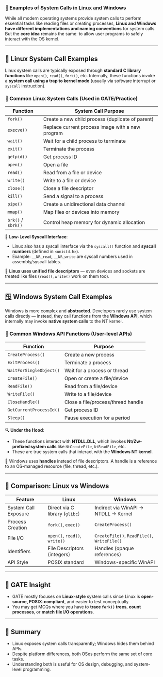 
### 📌 Examples of System Calls in Linux and Windows

While all modern operating systems provide system calls to perform essential tasks like reading files or creating processes, **Linux and Windows have different implementations and naming conventions** for system calls. But the **core idea** remains the same: to allow user programs to safely interact with the OS kernel.

---

## 🐧 Linux System Call Examples

Linux system calls are typically exposed through **standard C library functions** like `open()`, `read()`, `fork()`, etc. Internally, these functions invoke a **system call using a trap to kernel mode** (usually via software interrupt or `syscall` instruction).

### 🧪 Common Linux System Calls (Used in GATE/Practice)

| **Function**       | **System Call Purpose**                          |
| ------------------ | ------------------------------------------------ |
| `fork()`           | Create a new child process (duplicate of parent) |
| `execve()`         | Replace current process image with a new program |
| `wait()`           | Wait for a child process to terminate            |
| `exit()`           | Terminate the process                            |
| `getpid()`         | Get process ID                                   |
| `open()`           | Open a file                                      |
| `read()`           | Read from a file or device                       |
| `write()`          | Write to a file or device                        |
| `close()`          | Close a file descriptor                          |
| `kill()`           | Send a signal to a process                       |
| `pipe()`           | Create a unidirectional data channel             |
| `mmap()`           | Map files or devices into memory                 |
| `brk()` / `sbrk()` | Control heap memory for dynamic allocation       |

🔧 **Low-Level Syscall Interface**:

* Linux also has a syscall interface via the `syscall()` function and **syscall numbers** (defined in `<unistd.h>`).
* Example: `__NR_read`, `__NR_write` are syscall numbers used in assembly/syscall tables.

📌 **Linux uses unified file descriptors** — even devices and sockets are treated like files (`read()`, `write()` work on them too).

---

## 🪟 Windows System Call Examples

Windows is more complex and **abstracted**. Developers rarely use system calls directly — instead, they call functions from the **Windows API**, which internally may invoke **native system calls** to the NT kernel.

### 🧪 Common Windows API Functions (User-level APIs)

| **Function**            | **Purpose**                        |
| ----------------------- | ---------------------------------- |
| `CreateProcess()`       | Create a new process               |
| `ExitProcess()`         | Terminate a process                |
| `WaitForSingleObject()` | Wait for a process or thread       |
| `CreateFile()`          | Open or create a file/device       |
| `ReadFile()`            | Read from a file/device            |
| `WriteFile()`           | Write to a file/device             |
| `CloseHandle()`         | Close a file/process/thread handle |
| `GetCurrentProcessId()` | Get process ID                     |
| `Sleep()`               | Pause execution for a period       |

🔍 **Under the Hood**:

* These functions interact with **NTDLL.DLL**, which invokes **Nt/Zw-prefixed system calls** like `NtCreateFile`, `NtReadFile`, etc.
* These are true system calls that interact with the **Windows NT kernel**.

🔐 Windows uses **handles** instead of file descriptors. A handle is a reference to an OS-managed resource (file, thread, etc.).

---

## 🔄 Comparison: Linux vs Windows

| Feature              | **Linux**                      | **Windows**                                 |
| -------------------- | ------------------------------ | ------------------------------------------- |
| System Call Exposure | Direct via C library (`glibc`) | Indirect via WinAPI → NTDLL → Kernel        |
| Process Creation     | `fork()`, `exec()`             | `CreateProcess()`                           |
| File I/O             | `open()`, `read()`, `write()`  | `CreateFile()`, `ReadFile()`, `WriteFile()` |
| Identifiers          | File Descriptors (integers)    | Handles (opaque references)                 |
| API Style            | POSIX standard                 | Windows-specific WinAPI                     |

---

## 🧠 GATE Insight

* GATE mostly focuses on **Linux-style** system calls since Linux is **open-source, POSIX-compliant**, and easier to test conceptually.
* You may get MCQs where you have to **trace `fork()` trees**, **count processes**, or **match file I/O operations**.

---

## 📝 Summary

* Linux exposes system calls transparently; Windows hides them behind APIs.
* Despite platform differences, both OSes perform the same set of core tasks.
* Understanding both is useful for OS design, debugging, and system-level programming.

